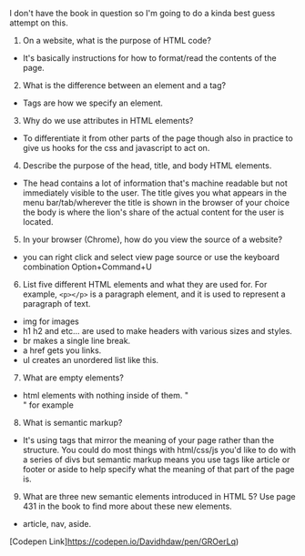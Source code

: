 I don't have the book in question so I'm going to do a kinda best guess attempt on this.
1.  On a website, what is the purpose of HTML code?
- It's basically instructions for how to format/read the contents of the page.
2.  What is the difference between an element and a tag?
- Tags are how we specify an element.
3.  Why do we use attributes in HTML elements?
- To differentiate it from other parts of the page though also in practice to give us hooks for the css and javascript to act on.
4.  Describe the purpose of the head, title, and body HTML elements.
- The head contains a lot of information that's machine readable but not immediately visible to the user. The title gives you what appears in the menu bar/tab/wherever the title is shown in the browser of your choice the body is where the lion's share of the actual content for the user is located.
5.  In your browser (Chrome), how do you view the source of a website?
- you can right click and select view page source or use the keyboard combination Option+Command+U
6.  List five different HTML elements and what they are used for. For example, `<p></p>` is a paragraph element, and it is used to represent a paragraph of text.
- img for images
- h1 h2 and etc... are used to make headers with various sizes and styles.
- br makes a single line break.
- a href gets you links.
- ul creates an unordered list like this.
7.  What are empty elements?
- html elements with nothing inside of them. "<div></div>" for example
8.  What is semantic markup?
- It's using tags that mirror the meaning of your page rather than the structure. You could do most things with html/css/js you'd like to do with a series of divs but semantic markup means you use tags like article or footer or aside to help specify what the meaning of that part of the page is.
9.  What are three new semantic elements introduced in HTML 5? Use page 431 in the book to find more about these new elements.
- article, nav, aside.

[Codepen Link]https://codepen.io/Davidhdaw/pen/GROerLq)

